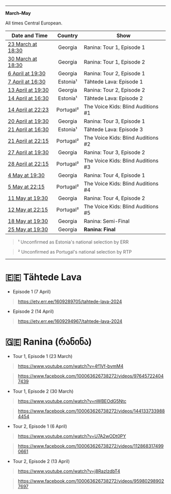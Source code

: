 [ ](https://pbs.twimg.com/media/F8E2hFPaYAAXpf9?format=jpg&name=large)

*****

**March–May**

All times Central European.

Date and Time | Country | Show
---|:---:|---
[23 March at 18:30](https://www.timeanddate.com/worldclock/fixedtime.html?iso=20240323T22&p1=371) | Georgia | Ranina: Tour 1, Episode 1
[30 March at 18:30](https://www.timeanddate.com/worldclock/fixedtime.html?iso=20240330T22&p1=371) | Georgia | Ranina: Tour 1, Episode 2
[6 April at 19:30](https://www.timeanddate.com/worldclock/fixedtime.html?iso=20240406T22&p1=371) | Georgia | Ranina: Tour 2, Episode 1
[7 April at 16:30](https://www.timeanddate.com/worldclock/fixedtime.html?iso=20240407T1730&p1=242) | Estonia¹ | Tähtede Lava: Episode 1
[13 April at 19:30](https://www.timeanddate.com/worldclock/fixedtime.html?iso=20240406T22&p1=371) | Georgia | Ranina: Tour 2, Episode 2
[14 April at 16:30](https://www.timeanddate.com/worldclock/fixedtime.html?iso=20240407T1730&p1=242) | Estonia¹ | Tähtede Lava: Episode 2
[14 April at 22:23](https://www.timeanddate.com/worldclock/fixedtime.html?iso=20240414T2123&p1=133) | Portugal² | The Voice Kids: Blind Auditions #1
[20 April at 19:30](https://www.timeanddate.com/worldclock/fixedtime.html?iso=20240406T22&p1=371) | Georgia | Ranina: Tour 3, Episode 1
[21 April at 16:30](https://www.timeanddate.com/worldclock/fixedtime.html?iso=20240407T1730&p1=242) | Estonia¹ | Tähtede Lava: Episode 3
[21 April at 22:15](https://www.timeanddate.com/worldclock/fixedtime.html?iso=20240421T2115&p1=133) | Portugal² | The Voice Kids: Blind Auditions #2
[27 April at 19:30](https://www.timeanddate.com/worldclock/fixedtime.html?iso=20240406T22&p1=371) | Georgia | Ranina: Tour 3, Episode 2
[28 April at 22:15](https://www.timeanddate.com/worldclock/fixedtime.html?iso=20240429T2115&p1=133) | Portugal² | The Voice Kids: Blind Auditions #3
[4 May at 19:30](https://www.timeanddate.com/worldclock/fixedtime.html?iso=20240504T22&p1=371) | Georgia | Ranina: Tour 4, Episode 1
[5 May at 22:15](https://www.timeanddate.com/worldclock/fixedtime.html?iso=20240505T2115&p1=133) | Portugal² | The Voice Kids: Blind Auditions #4
[11 May at 19:30](https://www.timeanddate.com/worldclock/fixedtime.html?iso=20240511T22&p1=371) | Georgia | Ranina: Tour 4, Episode 2
[12 May at 22:15](https://www.timeanddate.com/worldclock/fixedtime.html?iso=20240512T2115&p1=133) | Portugal² | The Voice Kids: Blind Auditions #5
[18 May at 19:30](https://www.timeanddate.com/worldclock/fixedtime.html?iso=20240518T22&p1=371) | Georgia | Ranina: Semi-Final
[25 May at 19:30](https://www.timeanddate.com/worldclock/fixedtime.html?iso=20240525T22&p1=371) | Georgia | **Ranina: Final**

> ¹ Unconfirmed as Estonia's national selection by ERR

> ² Unconfirmed as Portugal's national selection by RTP

*****

# 🇪🇪 Tähtede Lava

* Episode 1 (7 April)

> https://etv.err.ee/1609289705/tahtede-lava-2024

* Episode 2 (14 April)

> https://etv.err.ee/1609294967/tahtede-lava-2024

# 🇬🇪 Ranina (რანინა)

* Tour 1, Episode 1 (23 March)

> https://www.youtube.com/watch?v=4f1Vf-bvmM4

> https://www.facebook.com/100063626738272/videos/976457224047439

* Tour 1, Episode 2 (30 March)

> https://www.youtube.com/watch?v=nWBEOdG5Ntc

> https://www.facebook.com/100063626738272/videos/1441337339884454

* Tour 2, Episode 1 (6 April)

> https://www.youtube.com/watch?v=U7A2wODt0PY

> https://www.facebook.com/100063626738272/videos/1128683174990661

* Tour 2, Episode 2 (13 April)

> https://www.youtube.com/watch?v=j8RazlzdbT4

> https://www.facebook.com/100063626738272/videos/959802989027697
